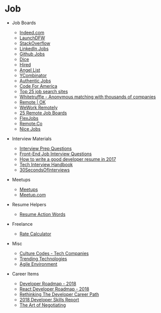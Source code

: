 # Job

- Job Boards

  - [Indeed.com](https://www.indeed.com)
  - [LaunchDFW](http://launchdfw.com/jobs/)
  - [StackOverflow](https://stackoverflow.com/jobs)
  - [LinkedIn Jobs](https://www.linkedin.com/jobs/)
  - [Github Jobs](https://jobs.github.com/positions)
  - [Dice](https://www.dice.com/)
  - [Hired](https://hired.com/)
  - [Angel List](https://angel.co/jobs)
  - [YCombinator](https://news.ycombinator.com/jobs)
  - [Authentic Jobs](https://authenticjobs.com/)
  - [Code For America](https://jobs.codeforamerica.org)
  - [Top 25 job search sites](https://skillcrush.com/2015/07/14/job-sites-to-find-your-first-developer-job/)
  - [Whitetruffle - Anonymous matching with thousands of companies](https://www.whitetruffle.com/)
  - [Remote | OK](https://remoteok.io/)
  - [WeWork Remotely](https://weworkremotely.com/)
  - [25 Remote Job Boards](https://skillcrush.com/2014/10/10/sites-finding-remote-work/)
  - [FlexJobs](https://www.flexjobs.com/)
  - [Remote.Co](https://remote.co/)
  - [Nice Jobs](https://nicejobs.io/?term=Software)

- Interview Materials

  - [Interview Prep Questions](https://www.reddit.com/r/webdev/comments/3f7q3q/been_interviewing_with_a_lot_of_tech_startups_as/)
  - [Front-End Job Interview Questions](https://github.com/yangshun/front-end-interview-handbook)
  - [How to write a good developer resume in 2017](https://medium.freecodecamp.org/how-to-write-a-good-resume-in-2017-b8ea9dfdd3b9)
  - [Tech Interview Handbook](https://github.com/yangshun/tech-interview-handbook)
  - [30SecondsOfInterviews](https://30secondsofinterviews.org/)

- Meetups

  - [Meetups](https://docs.google.com/spreadsheets/d/1GvKQDjzwflyxBbsItf_ST-VdhYSKQcnOdLYoULxdhgY/edit#gid=0)
  - [Meetup.com](https://www.meetup.com)

- Resume Helpers

  - [Resume Action Words](https://business.tutsplus.com/articles/resume-action-words-and-powerful-verbs--cms-28829)

- Freelance

  - [Rate Calculator](https://doubleyourfreelancing.com/freelance-rate-calculator/)

- Misc

  - [Culture Codes - Tech Companies](https://tettra.co/culture-codes/handbooks/)
  - [Trending Technologies](https://medium.freecodecamp.org/trending-developer-skills-based-on-my-analysis-of-ask-hn-whos-hiring-26c02a3ca1fd)
  - [Agile Environment](https://www.niceideas.ch/roller2/badtrash/entry/periodic-table-of-agile-principles)

- Career Items

  - [Developer Roadmap - 2018](https://github.com/kamranahmedse/developer-roadmap)
  - [React Developer Roadmap - 2018](https://github.com/kamranahmedse/developer-roadmap)
  - [Rethinking The Developer Career Path](https://www.youtube.com/watch?v=yIPbE7BssOs)
  - [2018 Developer Skills Report](https://research.hackerrank.com/developer-skills/2018/)
  - [The Art of Negotiating](https://theartofcharm.com/podcast-episodes/alex-kouts-art-negotiating-episode-326/)
